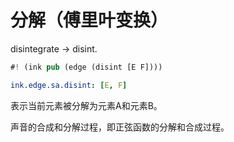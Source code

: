 # 分解（傅里叶变换）

disintegrate -> disint.

```rs
#! (ink pub (edge (disint [E F])))
```

```yaml
ink.edge.sa.disint: [E, F]
```

表示当前元素被分解为元素A和元素B。

声音的合成和分解过程，即正弦函数的分解和合成过程。